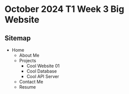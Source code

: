 # October 2024 T1 Week 3 Big Website

## Sitemap

- Home
  - About Me
  - Projects
    - Cool Website 01
    - Cool Database
    - Cool API Server
  - Contact Me
  - Resume
